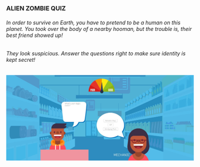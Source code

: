 ### ALIEN ZOMBIE QUIZ

###### In order to survive on Earth, you have to pretend to be a human on this planet. You took over the body of a nearby hooman, but the trouble is, their best friend showed up!

###### They look suspicious. Answer the questions right to make sure identity is kept secret!

![Home Page](./src/assets/display.jpg)
